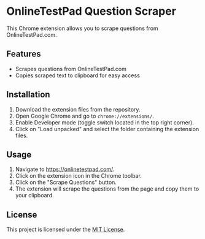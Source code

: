 # OnlineTestPad Question Scraper

This Chrome extension allows you to scrape questions from OnlineTestPad.com.

## Features

- Scrapes questions from OnlineTestPad.com
- Copies scraped text to clipboard for easy access

## Installation

1. Download the extension files from the repository.
2. Open Google Chrome and go to `chrome://extensions/`.
3. Enable Developer mode (toggle switch located in the top right corner).
4. Click on "Load unpacked" and select the folder containing the extension files.

## Usage

1. Navigate to https://onlinetestpad.com/.
2. Click on the extension icon in the Chrome toolbar.
3. Click on the "Scrape Questions" button.
4. The extension will scrape the questions from the page and copy them to your clipboard.


## License

This project is licensed under the [MIT License](LICENSE).
